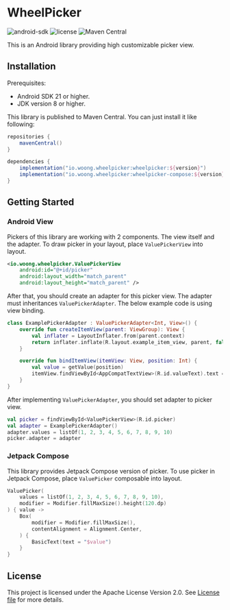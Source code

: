 # WheelPicker

![android-sdk](https://img.shields.io/badge/android-21+-brightgreen?logo=android)
![license](https://img.shields.io/badge/license-MIT-blue)
![Maven Central](https://img.shields.io/maven-central/v/io.woong.wheelpicker/wheelpicker)

This is an Android library providing high customizable picker view.

## Installation

Prerequisites:
- Android SDK 21 or higher.
- JDK version 8 or higher.

This library is published to Maven Central. You can just install it like following:

```groovy
repositories {
    mavenCentral()
}

dependencies {
    implementation("io.woong.wheelpicker:wheelpicker:${version}")
    implementation("io.woong.wheelpicker:wheelpicker-compose:${version}")
}
```

## Getting Started

### Android View

Pickers of this library are working with 2 components. The view itself and the adapter.
To draw picker in your layout, place `ValuePickerView` into layout.

```xml
<io.woong.wheelpicker.ValuePickerView
    android:id="@+id/picker"
    android:layout_width="match_parent"
    android:layout_height="match_parent" />
```

After that, you should create an adapter for this picker view. The adapter must inheritances
`ValuePickerAdapter`. The below example code is using view binding.

```kotlin
class ExamplePickerAdapter : ValuePickerAdapter<Int, View>() {
    override fun createItemView(parent: ViewGroup): View {
        val inflater = LayoutInflater.from(parent.context)
        return inflater.inflate(R.layout.example_item_view, parent, false)
    }

    override fun bindItemView(itemView: View, position: Int) {
        val value = getValue(position)
        itemView.findViewById<AppCompatTextView>(R.id.valueText).text = value.toString()
    }
}
```

After implementing `ValuePickerAdapter`, you should set adapter to picker view.

```kotlin
val picker = findViewById<ValuePickerView>(R.id.picker)
val adapter = ExamplePickerAdapter()
adapter.values = listOf(1, 2, 3, 4, 5, 6, 7, 8, 9, 10)
picker.adapter = adapter
```

### Jetpack Compose

This library provides Jetpack Compose version of picker. To use picker in Jetpack Compose, place
`ValuePicker` composable into layout.

```kotlin
ValuePicker(
    values = listOf(1, 2, 3, 4, 5, 6, 7, 8, 9, 10),
    modifier = Modifier.fillMaxSize().height(120.dp)
) { value ->
    Box(
        modifier = Modifier.fillMaxSize(),
        contentAlignment = Alignment.Center,
    ) {
        BasicText(text = "$value")
    }
}
```

## License

This project is licensed under the Apache License Version 2.0.
See [License file](./LICENSE.txt) for more details.
